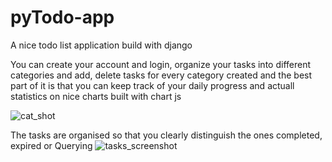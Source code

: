 # pyTodo-app
A nice todo list application build with django

You can create your account and login, organize your tasks into different categories and add, delete tasks for every category created
and the best part of it is that you can keep track of your daily progress and actuall statistics on nice charts built with chart js


![cat_shot](https://user-images.githubusercontent.com/109931979/187176105-ce0e6f29-9ed2-4d53-8b94-d86453cb7e6d.PNG)

The tasks are organised so that you clearly distinguish the ones completed, expired or Querying
![tasks_screenshot](https://user-images.githubusercontent.com/109931979/187177401-220871dc-071e-4767-a663-368539db561e.png)
